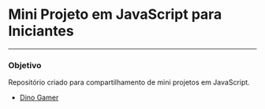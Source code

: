 # Mini Projeto em JavaScript para Iniciantes
---

### Objetivo
Repositório criado para compartilhamento de mini projetos em JavaScript.

* <a href="./dino-gamer/">Dino Gamer</a>
